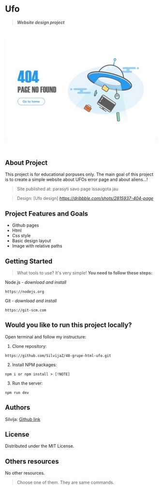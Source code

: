 # Ufo

> ***Website  design  project***

<br>

![Ufo nuotrauka](./Error%20page.jpg)

<br>

## About Project

This project is for educational porpuses only. The main goal of this project is to create a simple website about UFOs error page and about aliens...!    

>Site published at: parasyti savo page issaugota jau

>Design: [Ufo design] _https://dribbble.com/shots/2815937-404-page_

## Project Features and Goals

- Github pages
- Html
- Css style
- Basic design layout
- Image with relative paths


## Getting Started

> What tools to use? It's very simple! **You need to follow these steps:**

Node.js - _download and install_

```
https://nodejs.org
```

Git - _download and install_

```
https://git-scm.com
```

## Would you like to run this project locally?

Open terminal and follow my instructure:

1) Clone repository:

```
https://github.com/SilvijaZ/48-grupe-html-ufo.git
```

2) Install NPM packages:

```
npm i or npm install > [!NOTE]
```
3) Run the server:

```
npm run dev
```

## Authors

Silvija: [Github link](https://github.com/SilvijaZ)
## License

Distributed under the MIT License.

## Others resources

No other resources.



> Choose one of them. They  are same commands. 